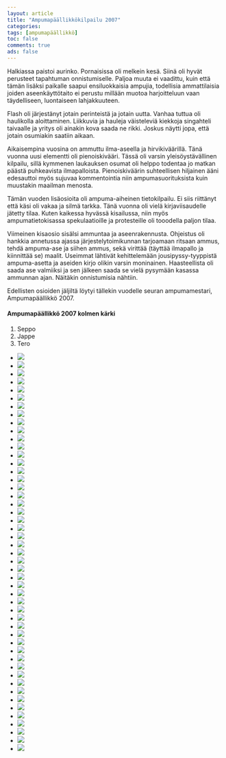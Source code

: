 ```yaml
---
layout: article 
title: "Ampumapäällikkökilpailu 2007" 
categories: 
tags: [ampumapäällikkö]
toc: false 
comments: true 
ads: false 
---
```


Halkiassa paistoi aurinko. Pornaisissa oli melkein kesä. Siinä oli hyvät
perusteet tapahtuman onnistumiselle. Paljoa muuta ei vaadittu, kuin että
tämän lisäksi paikalle saapui ensiluokkaisia ampujia, todellisia
ammattilaisia joiden aseenkäyttötaito ei perustu millään muotoa
harjoitteluun vaan täydelliseen, luontaiseen lahjakkuuteen.

Flash oli järjestänyt jotain perinteistä ja jotain uutta. Vanhaa tuttua
oli haulikolla aloittaminen. Liikkuvia ja hauleja väisteleviä kiekkoja
singahteli taivaalle ja yritys oli ainakin kova saada ne rikki. Joskus
näytti jopa, että jotain osumiakin saatiin aikaan.

Aikaisempina vuosina on ammuttu ilma-aseella ja hirvikiväärillä. Tänä
vuonna uusi elementti oli pienoiskivääri. Tässä oli varsin
yleisöystävällinen kilpailu, sillä kymmenen laukauksen osumat oli helppo
todentaa jo matkan päästä puhkeavista ilmapalloista. Pienoiskiväärin
suhteellisen hiljainen ääni edesauttoi myös sujuvaa kommentointia niin
ampumasuorituksista kuin muustakin maailman menosta.

Tämän vuoden lisäosioita oli ampuma-aiheinen tietokilpailu. Ei siis
riittänyt että käsi oli vakaa ja silmä tarkka. Tänä vuonna oli vielä
kirjaviisaudelle jätetty tilaa. Kuten kaikessa hyvässä kisailussa, niin
myös ampumatietokisassa spekulaatioille ja protesteille oli tooodella
paljon tilaa.

Viimeinen kisaosio sisälsi ammuntaa ja aseenrakennusta. Ohjeistus oli
hankkia annetussa ajassa järjestelytoimikunnan tarjoamaan ritsaan ammus,
tehdä ampuma-ase ja siihen ammus, sekä virittää (täyttää ilmapallo ja
kiinnittää se) maalit. Useimmat lähtivät kehittelemään
jousipyssy-tyyppistä ampuma-asetta ja aseiden kirjo olikin varsin
moninainen. Haasteellista oli saada ase valmiiksi ja sen jälkeen saada
se vielä pysymään kasassa ammunnan ajan. Näitäkin onnistumisia nähtiin.

Edellisten osioiden jäljiltä löytyi tällekin vuodelle seuran
ampumamestari, Ampumapäällikkö 2007.

#### Ampumapäällikkö 2007 kolmen kärki

1.  Seppo
2.  Jappe
3.  Tero

<div class="th-grid image-gallery" markdown="1">

-   [![](/images/ampumapaallikko-2007/Thumbnails/Ampupäällikkö%202007%20005b4.jpg)](/images/ampumapaallikko-2007/Ampupäällikkö%202007%20005b4.jpg)
-   [![](/images/ampumapaallikko-2007/Thumbnails/Ampupäällikkö%202007%20005b5.jpg)](/images/ampumapaallikko-2007/Ampupäällikkö%202007%20005b5.jpg)
-   [![](/images/ampumapaallikko-2007/Thumbnails/Ampupäällikkö%202007%20007.jpg)](/images/ampumapaallikko-2007/Ampupäällikkö%202007%20007.jpg)
-   [![](/images/ampumapaallikko-2007/Thumbnails/Ampupäällikkö%202007%20007b6.jpg)](/images/ampumapaallikko-2007/Ampupäällikkö%202007%20007b6.jpg)
-   [![](/images/ampumapaallikko-2007/Thumbnails/Ampupäällikkö%202007%20008.jpg)](/images/ampumapaallikko-2007/Ampupäällikkö%202007%20008.jpg)
-   [![](/images/ampumapaallikko-2007/Thumbnails/Ampupäällikkö%202007%20008b1.jpg)](/images/ampumapaallikko-2007/Ampupäällikkö%202007%20008b1.jpg)
-   [![](/images/ampumapaallikko-2007/Thumbnails/Ampupäällikkö%202007%20008b2.jpg)](/images/ampumapaallikko-2007/Ampupäällikkö%202007%20008b2.jpg)
-   [![](/images/ampumapaallikko-2007/Thumbnails/Ampupäällikkö%202007%20008b4.jpg)](/images/ampumapaallikko-2007/Ampupäällikkö%202007%20008b4.jpg)
-   [![](/images/ampumapaallikko-2007/Thumbnails/Ampupäällikkö%202007%20009b1.jpg)](/images/ampumapaallikko-2007/Ampupäällikkö%202007%20009b1.jpg)
-   [![](/images/ampumapaallikko-2007/Thumbnails/Ampupäällikkö%202007%20013.jpg)](/images/ampumapaallikko-2007/Ampupäällikkö%202007%20013.jpg)
-   [![](/images/ampumapaallikko-2007/Thumbnails/Ampupäällikkö%202007%20016.jpg)](/images/ampumapaallikko-2007/Ampupäällikkö%202007%20016.jpg)
-   [![](/images/ampumapaallikko-2007/Thumbnails/Ampupäällikkö%202007%20018.jpg)](/images/ampumapaallikko-2007/Ampupäällikkö%202007%20018.jpg)
-   [![](/images/ampumapaallikko-2007/Thumbnails/Ampupäällikkö%202007%20019b1.jpg)](/images/ampumapaallikko-2007/Ampupäällikkö%202007%20019b1.jpg)
-   [![](/images/ampumapaallikko-2007/Thumbnails/Ampupäällikkö%202007%20020b19.jpg)](/images/ampumapaallikko-2007/Ampupäällikkö%202007%20020b19.jpg)
-   [![](/images/ampumapaallikko-2007/Thumbnails/Ampupäällikkö%202007%20021b1.jpg)](/images/ampumapaallikko-2007/Ampupäällikkö%202007%20021b1.jpg)
-   [![](/images/ampumapaallikko-2007/Thumbnails/Ampupäällikkö%202007%20022.jpg)](/images/ampumapaallikko-2007/Ampupäällikkö%202007%20022.jpg)
-   [![](/images/ampumapaallikko-2007/Thumbnails/Ampupäällikkö%202007%20025.jpg)](/images/ampumapaallikko-2007/Ampupäällikkö%202007%20025.jpg)
-   [![](/images/ampumapaallikko-2007/Thumbnails/Ampupäällikkö%202007%20028.jpg)](/images/ampumapaallikko-2007/Ampupäällikkö%202007%20028.jpg)
-   [![](/images/ampumapaallikko-2007/Thumbnails/Ampupäällikkö%202007%20029.jpg)](/images/ampumapaallikko-2007/Ampupäällikkö%202007%20029.jpg)
-   [![](/images/ampumapaallikko-2007/Thumbnails/Ampupäällikkö%202007%20029b3.jpg)](/images/ampumapaallikko-2007/Ampupäällikkö%202007%20029b3.jpg)
-   [![](/images/ampumapaallikko-2007/Thumbnails/Ampupäällikkö%202007%20029b5.jpg)](/images/ampumapaallikko-2007/Ampupäällikkö%202007%20029b5.jpg)
-   [![](/images/ampumapaallikko-2007/Thumbnails/Ampupäällikkö%202007%20029b8.jpg)](/images/ampumapaallikko-2007/Ampupäällikkö%202007%20029b8.jpg)
-   [![](/images/ampumapaallikko-2007/Thumbnails/Ampupäällikkö%202007%20029b92.jpg)](/images/ampumapaallikko-2007/Ampupäällikkö%202007%20029b92.jpg)
-   [![](/images/ampumapaallikko-2007/Thumbnails/Ampupäällikkö%202007%20029b93.jpg)](/images/ampumapaallikko-2007/Ampupäällikkö%202007%20029b93.jpg)
-   [![](/images/ampumapaallikko-2007/Thumbnails/Ampupäällikkö%202007%20029b95.jpg)](/images/ampumapaallikko-2007/Ampupäällikkö%202007%20029b95.jpg)
-   [![](/images/ampumapaallikko-2007/Thumbnails/Ampupäällikkö%202007%20030.jpg)](/images/ampumapaallikko-2007/Ampupäällikkö%202007%20030.jpg)
-   [![](/images/ampumapaallikko-2007/Thumbnails/Ampupäällikkö%202007%20031b1.jpg)](/images/ampumapaallikko-2007/Ampupäällikkö%202007%20031b1.jpg)
-   [![](/images/ampumapaallikko-2007/Thumbnails/Ampupäällikkö%202007%20031b2.jpg)](/images/ampumapaallikko-2007/Ampupäällikkö%202007%20031b2.jpg)
-   [![](/images/ampumapaallikko-2007/Thumbnails/Ampupäällikkö%202007%20032.jpg)](/images/ampumapaallikko-2007/Ampupäällikkö%202007%20032.jpg)
-   [![](/images/ampumapaallikko-2007/Thumbnails/Ampupäällikkö%202007%20032b1.jpg)](/images/ampumapaallikko-2007/Ampupäällikkö%202007%20032b1.jpg)
-   [![](/images/ampumapaallikko-2007/Thumbnails/Ampupäällikkö%202007%20033b1.jpg)](/images/ampumapaallikko-2007/Ampupäällikkö%202007%20033b1.jpg)
-   [![](/images/ampumapaallikko-2007/Thumbnails/Ampupäällikkö%202007%20033b2.jpg)](/images/ampumapaallikko-2007/Ampupäällikkö%202007%20033b2.jpg)
-   [![](/images/ampumapaallikko-2007/Thumbnails/Ampupäällikkö%202007%20035.jpg)](/images/ampumapaallikko-2007/Ampupäällikkö%202007%20035.jpg)
-   [![](/images/ampumapaallikko-2007/Thumbnails/Ampupäällikkö%202007%20036.jpg)](/images/ampumapaallikko-2007/Ampupäällikkö%202007%20036.jpg)
-   [![](/images/ampumapaallikko-2007/Thumbnails/Ampupäällikkö%202007%20038.jpg)](/images/ampumapaallikko-2007/Ampupäällikkö%202007%20038.jpg)
-   [![](/images/ampumapaallikko-2007/Thumbnails/Ampupäällikkö%202007%20039.jpg)](/images/ampumapaallikko-2007/Ampupäällikkö%202007%20039.jpg)
-   [![](/images/ampumapaallikko-2007/Thumbnails/Ampupäällikkö%202007%20041.jpg)](/images/ampumapaallikko-2007/Ampupäällikkö%202007%20041.jpg)
-   [![](/images/ampumapaallikko-2007/Thumbnails/Ampupäällikkö%202007%20042.jpg)](/images/ampumapaallikko-2007/Ampupäällikkö%202007%20042.jpg)
-   [![](/images/ampumapaallikko-2007/Thumbnails/Ampupäällikkö%202007%20043.jpg)](/images/ampumapaallikko-2007/Ampupäällikkö%202007%20043.jpg)
-   [![](/images/ampumapaallikko-2007/Thumbnails/Ampupäällikkö%202007%20044.jpg)](/images/ampumapaallikko-2007/Ampupäällikkö%202007%20044.jpg)
-   [![](/images/ampumapaallikko-2007/Thumbnails/Ampupäällikkö%202007%20047.jpg)](/images/ampumapaallikko-2007/Ampupäällikkö%202007%20047.jpg)
-   [![](/images/ampumapaallikko-2007/Thumbnails/Ampupäällikkö%202007%20048.jpg)](/images/ampumapaallikko-2007/Ampupäällikkö%202007%20048.jpg)
-   [![](/images/ampumapaallikko-2007/Thumbnails/Ampupäällikkö%202007%20049.jpg)](/images/ampumapaallikko-2007/Ampupäällikkö%202007%20049.jpg)
-   [![](/images/ampumapaallikko-2007/Thumbnails/Ampupäällikkö%202007%20050.jpg)](/images/ampumapaallikko-2007/Ampupäällikkö%202007%20050.jpg)
-   [![](/images/ampumapaallikko-2007/Thumbnails/Ampupäällikkö%202007%20053.jpg)](/images/ampumapaallikko-2007/Ampupäällikkö%202007%20053.jpg)
-   [![](/images/ampumapaallikko-2007/Thumbnails/Ampupäällikkö%202007%20059.jpg)](/images/ampumapaallikko-2007/Ampupäällikkö%202007%20059.jpg)
-   [![](/images/ampumapaallikko-2007/Thumbnails/Ampupäällikkö%202007%20065.jpg)](/images/ampumapaallikko-2007/Ampupäällikkö%202007%20065.jpg)
-   [![](/images/ampumapaallikko-2007/Thumbnails/Ampupäällikkö%202007%20070.jpg)](/images/ampumapaallikko-2007/Ampupäällikkö%202007%20070.jpg)
-   [![](/images/ampumapaallikko-2007/Thumbnails/Ampupäällikkö%202007%20070b1.jpg)](/images/ampumapaallikko-2007/Ampupäällikkö%202007%20070b1.jpg)

</div>
